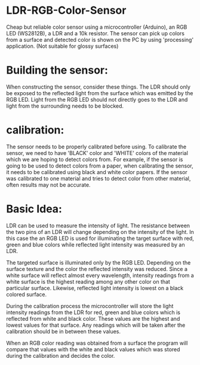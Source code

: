 # LDR-RGB-Color-Sensor
Cheap but reliable color sensor using a microcontroller (Arduino), an RGB LED (WS2812B), a LDR and a 10k resistor. The sensor can pick up colors from a surface and detected color is shown on the PC by using 'processing' application. (Not suitable for glossy surfaces)

# Building the sensor:
When constructing the sensor, consider these things.
The LDR should only be exposed to the reflected light from the surface which was emitted by the RGB LED. 
Light from the RGB LED should not directly goes to the LDR and light from the surrounding needs to be blocked.

# calibration:
The sensor needs to be properly calibrated before using. To calibrate the sensor, we need to have 'BLACK' color and 'WHITE' colors of the material which we are hoping to detect colors from. For example, if the sensor is going to be used to detect colors from a paper, when calibrating the sensor, it needs to be calibrated using black and white color papers. If the sensor was calibrated to one material and tries to detect color from other material, often results may not be accurate.

# Basic Idea:
LDR can be used to measure the intensity of light. The resistance between the two pins of an LDR will change depending on the intensity of the light. In this case the an RGB LED is used for illuminating the target surface with red, green and blue colors while reflected light intensity was measured by an LDR.

The targeted surface is illuminated only by the RGB LED. Depending on the surface texture and the color the reflected intensity was reduced. Since a white surface will reflect almost every wavelength, intensity readings from a white surface is the highest reading among any other color on that particular surface. Likewise, reflected light intensity is lowest on a black colored surface.

During the calibration process the microcontroller will store the light intensity readings from the LDR for red, green and blue colors which is reflected from white and black color. These values are the highest and lowest values for that surface. Any readings which will be taken after the calibration should be in between these values.

When an RGB color reading was obtained from a surface the program will compare that values with the white and black values which was stored during the calibration and decides the color.
